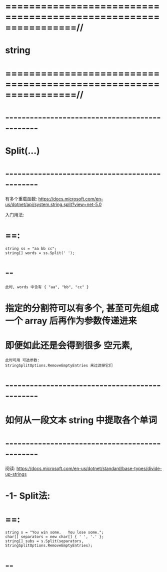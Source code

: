 # ================================================================//
#                      string
# ================================================================//


# ---------------------------------------------- #
#             Split(...)
# ---------------------------------------------- #
有多个重载函数:
https://docs.microsoft.com/en-us/dotnet/api/system.string.split?view=net-5.0

入门用法:
# ==:
    string ss = "aa bb cc";   
    string[] words = ss.Split(' ');  
# --
    此时, words 中含有 { "aa", "bb", "cc" }


# 指定的分割符可以有多个, 甚至可先组成一个 array 后再作为参数传递进来

# 即便如此还是会得到很多 空元素, 
    此时可用 可选参数:
    StringSplitOptions.RemoveEmptyEntries 来过滤掉它们


# ---------------------------------------------- #
#     如何从一段文本 string 中提取各个单词
# ---------------------------------------------- #
阅读:
https://docs.microsoft.com/en-us/dotnet/standard/base-types/divide-up-strings

# -1- Split法:
# ==:
    string s = "You win some.   You lose some.";
    char[] separators = new char[] { ' ', '.' };
    string[] subs = s.Split(separators, StringSplitOptions.RemoveEmptyEntries);

# --




















